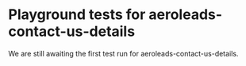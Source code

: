 # Playground tests for aeroleads-contact-us-details
We are still awaiting the first test run for aeroleads-contact-us-details.
